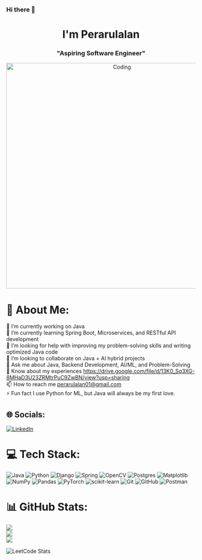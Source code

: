 ### Hi there 👋

<h1 align="center">I'm Perarulalan</h1>
<h3 align="center">"Aspiring Software Engineer"</h3>

<div class="container" align="center">
  <img alt="Coding" width="600" src="https://github.com/user-attachments/assets/cd900905-e291-4ca2-8029-b7d9327f2fb3">
</div>


# 💫 About Me:
🔭 I’m currently working on Java<br>🌱 I’m currently learning Spring Boot, Microservices, and RESTful API development<br>🤝 I’m looking for help with improving my problem-solving skills and writing optimized Java code<br>👯 I’m looking to collaborate on Java + AI hybrid projects<br>💬 Ask me about Java, Backend Development, AI/ML, and Problem-Solving<br>📄 Know about my experiences https://drive.google.com/file/d/13K0_Sq3XG-8MHaD3U23ZRMtrPuC9ZwBN/view?usp=sharing<br>📫 How to reach me perarulalan01@gmail.com<br>⚡ Fun fact I use Python for ML, but Java will always be my first love.


## 🌐 Socials:
[![LinkedIn](https://img.shields.io/badge/LinkedIn-%230077B5.svg?logo=linkedin&logoColor=white)](https://linkedin.com/in/https://www.linkedin.com/in/perarulalan-v/) 

# 💻 Tech Stack:
![Java](https://img.shields.io/badge/java-%23ED8B00.svg?style=for-the-badge&logo=openjdk&logoColor=white) ![Python](https://img.shields.io/badge/python-3670A0?style=for-the-badge&logo=python&logoColor=ffdd54) ![Django](https://img.shields.io/badge/django-%23092E20.svg?style=for-the-badge&logo=django&logoColor=white) ![Spring](https://img.shields.io/badge/spring-%236DB33F.svg?style=for-the-badge&logo=spring&logoColor=white) ![OpenCV](https://img.shields.io/badge/opencv-%23white.svg?style=for-the-badge&logo=opencv&logoColor=white) ![Postgres](https://img.shields.io/badge/postgres-%23316192.svg?style=for-the-badge&logo=postgresql&logoColor=white) ![Matplotlib](https://img.shields.io/badge/Matplotlib-%23ffffff.svg?style=for-the-badge&logo=Matplotlib&logoColor=black) ![NumPy](https://img.shields.io/badge/numpy-%23013243.svg?style=for-the-badge&logo=numpy&logoColor=white) ![Pandas](https://img.shields.io/badge/pandas-%23150458.svg?style=for-the-badge&logo=pandas&logoColor=white) ![PyTorch](https://img.shields.io/badge/PyTorch-%23EE4C2C.svg?style=for-the-badge&logo=PyTorch&logoColor=white) ![scikit-learn](https://img.shields.io/badge/scikit--learn-%23F7931E.svg?style=for-the-badge&logo=scikit-learn&logoColor=white) ![Git](https://img.shields.io/badge/git-%23F05033.svg?style=for-the-badge&logo=git&logoColor=white) ![GitHub](https://img.shields.io/badge/github-%23121011.svg?style=for-the-badge&logo=github&logoColor=white) ![Postman](https://img.shields.io/badge/Postman-FF6C37?style=for-the-badge&logo=postman&logoColor=white)
# 📊 GitHub Stats:
![](https://github-readme-stats.vercel.app/api?username=perarulalan15&theme=default&hide_border=false&include_all_commits=false&count_private=false)<br/>
![](https://nirzak-streak-stats.vercel.app/?user=perarulalan15&theme=default&hide_border=false)<br/>
![](https://github-readme-stats.vercel.app/api/top-langs/?username=perarulalan15&theme=default&hide_border=false&include_all_commits=false&count_private=false&layout=compact)


![LeetCode Stats](https://leetcard.jacoblin.cool/Perarulalan15?theme=light&font=Poppins&ext=heatmap)

